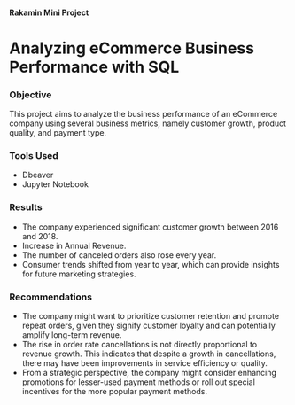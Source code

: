 #### Rakamin Mini Project
# Analyzing eCommerce Business Performance with SQL

### **Objective**
This project aims to analyze the business performance of an eCommerce company using several business metrics, namely customer growth, product quality, and payment type.

### **Tools Used**
- Dbeaver
- Jupyter Notebook

### **Results**
- The company experienced significant customer growth between 2016 and 2018.
- Increase in Annual Revenue.
- The number of canceled orders also rose every year.
- Consumer trends shifted from year to year, which can provide insights for future marketing strategies.

### **Recommendations**
- The company might want to prioritize customer retention and promote repeat orders, given they signify customer loyalty and can potentially amplify long-term revenue.
- The rise in order rate cancellations is not directly proportional to revenue growth. This indicates that despite a growth in cancellations, there may have been improvements in service efficiency or quality.
- From a strategic perspective, the company might consider enhancing promotions for lesser-used payment methods or roll out special incentives for the more popular payment methods.
